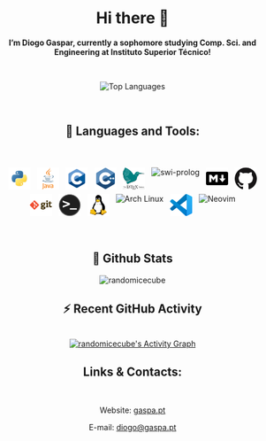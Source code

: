 <div align="center">

# Hi there 👋

**I’m Diogo Gaspar, currently a sophomore studying Comp. Sci. and Engineering at Instituto Superior Técnico!**

<br>

![Top Languages](https://github-readme-stats.vercel.app/api/top-langs/?username=randomicecube&layout=compact&theme=dark&langs_count=8)

<br>

## 🧰 Languages and Tools:

<br>

<p align="center">
<img src="https://raw.githubusercontent.com/github/explore/80688e429a7d4ef2fca1e82350fe8e3517d3494d/topics/python/python.png" alt="Python" height="40" style="vertical-align:top; margin:4px">
<img src="https://raw.githubusercontent.com/github/explore/5b3600551e122a3277c2c5368af2ad5725ffa9a1/topics/java/java.png" alt="java" height="40" style="vertical-align:top; margin:4px">
<img src="https://raw.githubusercontent.com/github/explore/f3e22f0dca2be955676bc70d6214b95b13354ee8/topics/c/c.png" alt="c" height="40" style="vertical-align:top; margin:4px">
<img src="https://raw.githubusercontent.com/github/explore/180320cffc25f4ed1bbdfd33d4db3a66eeeeb358/topics/cpp/cpp.png" alt="cpp" height="40" style="vertical-align:top; margin:4px">
<img src="https://raw.githubusercontent.com/github/explore/80688e429a7d4ef2fca1e82350fe8e3517d3494d/topics/latex/latex.png" alt="latex" height="40" style="vertical-align:top; margin:4px">
<img src="https://avatars.githubusercontent.com/u/6884283?s=200&v=4" alt="swi-prolog" height="40" style="vertical-align:top; margin:4px">
<img src="https://raw.githubusercontent.com/github/explore/80688e429a7d4ef2fca1e82350fe8e3517d3494d/topics/markdown/markdown.png" alt="markdown" height="40" style="vertical-align:top; margin:4px">
<img src="https://raw.githubusercontent.com/github/explore/78df643247d429f6cc873026c0622819ad797942/topics/github/github.png" alt="Github" height="40" style="vertical-align:top; margin:4px">
<img src="https://raw.githubusercontent.com/github/explore/80688e429a7d4ef2fca1e82350fe8e3517d3494d/topics/git/git.png" alt="Git" height="40" style="vertical-align:top; margin:4px">
<img src="https://raw.githubusercontent.com/github/explore/80688e429a7d4ef2fca1e82350fe8e3517d3494d/topics/terminal/terminal.png" alt="Terminal" height="40" style="vertical-align:top; margin:4px">
<img src="https://raw.githubusercontent.com/github/explore/80688e429a7d4ef2fca1e82350fe8e3517d3494d/topics/linux/linux.png" alt="Linux" height="40" style="vertical-align:top; margin:4px">
<img src="https://avatars.githubusercontent.com/u/4673648?s=200&v=4" alt="Arch Linux" height="40" style="vertical-align:top; margin:4px">
<img src="https://raw.githubusercontent.com/github/explore/80688e429a7d4ef2fca1e82350fe8e3517d3494d/topics/visual-studio-code/visual-studio-code.png" alt="VS Code" height="40" style="vertical-align:top; margin:4px">
<img src="https://avatars.githubusercontent.com/u/6471485?s=200&v=4"
alt="Neovim" height="40" style="vertical-align:top; margin:4px">

</p>

<br>

## 🌱 Github Stats

<p align="center"><img src="https://github-readme-streak-stats.herokuapp.com/?user=randomicecube&theme=dark" alt="randomicecube"/></p>

## ⚡ Recent GitHub Activity

<br/>
 <a href="https://github.com/pearsettings44"><img alt="randomicecube's Activity Graph" src="https://activity-graph.herokuapp.com/graph?username=randomicecube&custom_title=randomicecube's%20Contribution%20Graph&theme=xcode" /></a>
<br/>

## Links & Contacts:

<br>

Website: [gaspa.pt](https://gaspa.pt)

E-mail: [diogo@gaspa.pt](mailto:diogo@gaspa.pt)

</div>
